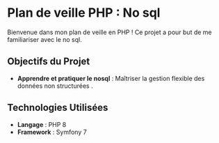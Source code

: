 # Plan de veille PHP : No sql

Bienvenue dans mon plan de veille en PHP ! Ce projet a pour but de me familiariser avec le no sql.

## Objectifs du Projet

- **Apprendre et pratiquer le nosql** : Maîtriser la gestion flexible des données non structurées .

## Technologies Utilisées

- **Langage** : PHP 8
- **Framework** : Symfony 7